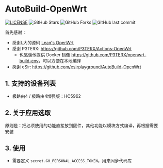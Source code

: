 # AutoBuild-OpenWrt
[![LICENSE](https://img.shields.io/github/license/mashape/apistatus.svg?style=flat&logo=github&label=LICENSE)](https://github.com/zhengmz/AutoBuild-OpenWrt/blob/master/LICENSE)
![GitHub Stars](https://img.shields.io/github/stars/zhengmz/AutoBuild-OpenWrt.svg?style=flat&logo=appveyor&label=Stars&logo=github)
![GitHub Forks](https://img.shields.io/github/forks/zhengmz/AutoBuild-OpenWrt.svg?style=flat&logo=appveyor&label=Forks&logo=github)
![GitHub last commit](https://img.shields.io/github/last-commit/zhengmz/AutoBuild-OpenWrt?label=Latest%20Commit&logo=github)

首先感谢：

- 感谢L大的源码 [Lean's OpenWrt](https://github.com/coolsnowwolf/lede)
- 感谢 P3TERX: <https://github.com/P3TERX/Actions-OpenWrt>
  - 也感谢他提供 Docker 镜像 <https://github.com/P3TERX/openwrt-build-env>，可以方便在本地编译
- 感谢 eSir: <https://github.com/esirplayground/AutoBuild-OpenWrt>

## 1. 支持的设备列表

- 极路由4 / 极路由4增强版：HC5962

## 2. 关于应用选取

原则是：把必须使用的功能直接放到固件，其他功能以模块方式编译，再根据需要安装

## 3. 使用

- 需要定义 `secret.GH_PERSONAL_ACCESS_TOKEN`，用来同步代码库

